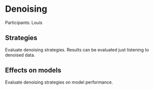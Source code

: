 # Denoising

Participants: Louis

## Strategies

Evaluate denoising strategies. Results can be evaluated just listening to denoised data.

## Effects on models

Evaluate denoising strategies on model performance.
